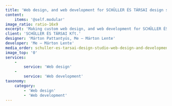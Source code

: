 ```yaml
---
title: 'Web design, and web development for SCHÜLLER ÉS TÁRSAI design studio'
content:
    items: '@self.modular'
image_ratio: ratio-16x9
excerpt: 'Making custom web design, and web development for SCHÜLLER ÉS TÁRSAI architecture and design studio with Perch CMS.'
client: 'SCHÜLLER ÉS TÁRSAI Kft.'
designer: 'Márton Pattantyús, Me – Márton Lente'
developer: 'Me – Márton Lente'
media_order: schuller-es-tarsai-design-studio-web-design-and-development-desktop-1.jpg
image_top: '0'
services:
    -
        service: 'Web design'
    -
        service: 'Web development'
taxonomy:
    category:
        - 'Web design'
        - 'Web development'
---
```


